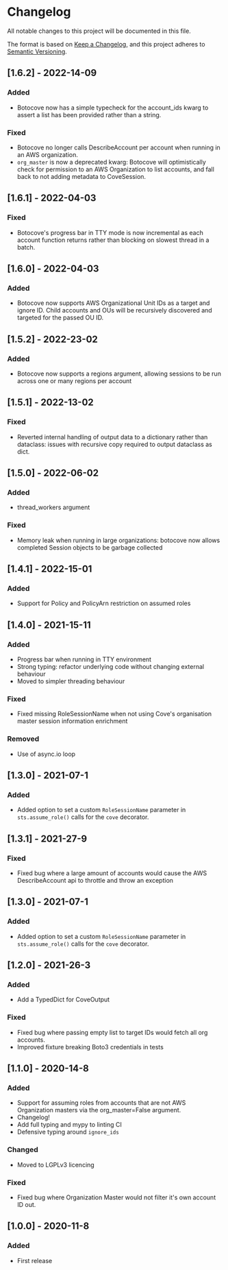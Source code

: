 <!-- markdownlint-disable MD024 -->
# Changelog

All notable changes to this project will be documented in this file.

The format is based on [Keep a Changelog](https://keepachangelog.com/en/1.0.0/),
and this project adheres to [Semantic Versioning](https://semver.org/spec/v2.0.0.html).

## [1.6.2] - 2022-14-09

### Added

- Botocove now has a simple typecheck for the account_ids kwarg to assert a list
has been provided rather than a string.

### Fixed

- Botocove no longer calls DescribeAccount per account when running in an AWS
organization.
- `org_master` is now a deprecated kwarg: Botocove will optimistically check for
permission
to an AWS Organization to list accounts, and fall back to not adding metadata to
CoveSession.

## [1.6.1] - 2022-04-03

### Fixed

- Botocove's progress bar in TTY mode is now incremental as each account function
returns rather than blocking on slowest thread in a batch.

## [1.6.0] - 2022-04-03

### Added

- Botocove now supports AWS Organizational Unit IDs as a target and ignore ID. Child
accounts and OUs will be recursively discovered and targeted for the passed OU ID.

## [1.5.2] - 2022-23-02

### Added

- Botocove now supports a regions argument, allowing sessions to be run across
one or many regions per account

## [1.5.1] - 2022-13-02

### Fixed

- Reverted internal handling of output data to a dictionary rather than dataclass:
issues with recursive copy required to output dataclass as dict.

## [1.5.0] - 2022-06-02

### Added

- thread_workers argument

### Fixed

- Memory leak when running in large organizations: botocove now allows
 completed Session objects to be garbage collected

## [1.4.1] - 2022-15-01

### Added

- Support for Policy and PolicyArn restriction on assumed roles

## [1.4.0] - 2021-15-11

### Added

- Progress bar when running in TTY environment
- Strong typing: refactor underlying code without changing external behaviour
- Moved to simpler threading behaviour

### Fixed

- Fixed missing RoleSessionName when not using Cove's organisation master
session information enrichment

### Removed

- Use of async.io loop

## [1.3.0] - 2021-07-1

### Added

- Added option to set a custom `RoleSessionName` parameter in
`sts.assume_role()` calls for the `cove` decorator.

## [1.3.1] - 2021-27-9

### Fixed

- Fixed bug where a large amount of accounts would cause the AWS DescribeAccount
api to throttle and throw an exception

## [1.3.0] - 2021-07-1

### Added

- Added option to set a custom `RoleSessionName` parameter in
`sts.assume_role()` calls for the `cove` decorator.

## [1.2.0] - 2021-26-3

### Added

- Add a TypedDict for CoveOutput

### Fixed

- Fixed bug where passing empty list to target IDs would fetch all org accounts.
- Improved fixture breaking Boto3 credentials in tests

## [1.1.0] - 2020-14-8

### Added

- Support for assuming roles from accounts that are not AWS Organization masters
via the org_master=False argument.
- Changelog!
- Add full typing and mypy to linting CI
- Defensive typing around `ignore_ids`

### Changed

- Moved to LGPLv3 licencing

### Fixed

- Fixed bug where Organization Master would not filter it's own account ID out.

## [1.0.0] - 2020-11-8

### Added

- First release
